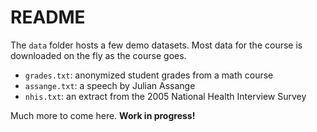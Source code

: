 # README

The `data` folder hosts a few demo datasets. Most data for the course is downloaded on the fly as the course goes.

* `grades.txt`: anonymized student grades from a math course
* `assange.txt`: a speech by Julian Assange
* `nhis.txt`: an extract from the 2005 National Health Interview Survey

Much more to come here. __Work in progress!__
